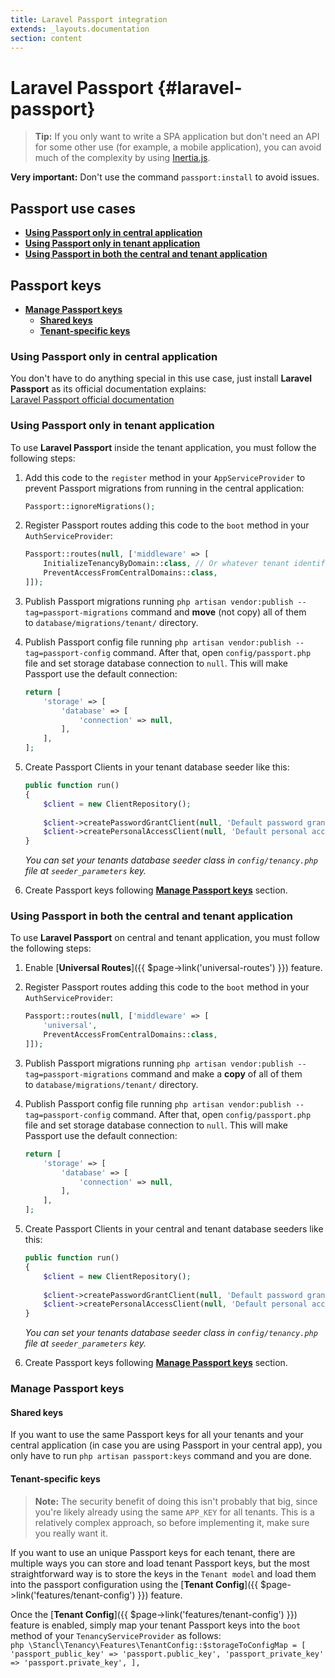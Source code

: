 ```yaml
---
title: Laravel Passport integration
extends: _layouts.documentation
section: content
---
```


# Laravel Passport {#laravel-passport}

> **Tip:** If you only want to write a SPA application but don't need an API for some other use (for example, a mobile application), you can avoid much of the complexity by using [Inertia.js](https://inertiajs.com/).

**Very important:** Don't use the command `passport:install` to avoid issues. 

## Passport use cases

- [**Using Passport only in central application**](#using-passport-only-in-central-application)
- [**Using Passport only in tenant application**](#using-passport-only-in-tenant-application)
- [**Using Passport in both the central and tenant application**](#using-passport-in-both-the-central-and-tenant-application)

## Passport keys
- [**Manage Passport keys**](#manage-passport-keys)
    - [**Shared keys**](#shared-keys)
    - [**Tenant-specific keys**](#tenant-specific-keys)

### **Using Passport only in central application**
You don't have to do anything special in this use case, just install **Laravel Passport** as its official documentation explains:  
[Laravel Passport official documentation](https://laravel.com/docs/9.x/passport)

### **Using Passport only in tenant application**
To use **Laravel Passport** inside the tenant application, you must follow the following steps:

1. Add this code to the `register` method in your `AppServiceProvider` to prevent Passport migrations from running in the central application:
    ```php
    Passport::ignoreMigrations();
    ```
    
2. Register Passport routes adding this code to the `boot` method in your `AuthServiceProvider`:
    ```php
    Passport::routes(null, ['middleware' => [
        InitializeTenancyByDomain::class, // Or whatever tenant identification middlewares you're going to use
        PreventAccessFromCentralDomains::class,
    ]]);
    ```
    
3. Publish Passport migrations running `php artisan vendor:publish --tag=passport-migrations` command and **move** (not copy) all of them to `database/migrations/tenant/` directory.

4. Publish Passport config file running `php artisan vendor:publish --tag=passport-config` command. After that, open `config/passport.php` file and set storage database connection to `null`. This will make Passport use the default connection:
    ```php
    return [
        'storage' => [
            'database' => [
                'connection' => null,
            ],
        ],
    ];
    ```

5. Create Passport Clients in your tenant database seeder like this:
    ```php
    public function run()
    {
        $client = new ClientRepository();
        
        $client->createPasswordGrantClient(null, 'Default password grant client', 'http://your.redirect.path');
        $client->createPersonalAccessClient(null, 'Default personal access client', 'http://your.redirect.path');
    }
    ```  
    *You can set your tenants database seeder class in `config/tenancy.php` file at `seeder_parameters` key.*  
    
6. Create Passport keys following [**Manage Passport keys**](#manage-passport-keys) section.

 
### **Using Passport in both the central and tenant application**
To use **Laravel Passport** on central and tenant application, you must follow the following steps:

1. Enable [**Universal Routes**]({{ $page->link('universal-routes') }}) feature.
    
2. Register Passport routes adding this code to the `boot` method in your `AuthServiceProvider`:
    ```php
    Passport::routes(null, ['middleware' => [
        'universal',
        PreventAccessFromCentralDomains::class,
    ]]);
    ```
    
3. Publish Passport migrations running `php artisan vendor:publish --tag=passport-migrations` command and make a **copy** of all of them to `database/migrations/tenant/` directory.

4. Publish Passport config file running `php artisan vendor:publish --tag=passport-config` command. After that, open `config/passport.php` file and set storage database connection to `null`. This will make Passport use the default connection:
    ```php
    return [
        'storage' => [
            'database' => [
                'connection' => null,
            ],
        ],
    ];
    ```

5. Create Passport Clients in your central and tenant database seeders like this:
    ```php
    public function run()
    {
        $client = new ClientRepository();
        
        $client->createPasswordGrantClient(null, 'Default password grant client', 'http://your.redirect.path');
        $client->createPersonalAccessClient(null, 'Default personal access client', 'http://your.redirect.path');
    }
    ```  
    *You can set your tenants database seeder class in `config/tenancy.php` file at `seeder_parameters` key.*  

6. Create Passport keys following [**Manage Passport keys**](#manage-passport-keys) section.
 

### **Manage Passport keys**
#### **Shared keys**
If you want to use the same Passport keys for all your tenants and your central application (in case you are using Passport in your central app), you only have to run `php artisan passport:keys` command and you are done.

#### **Tenant-specific keys**
> **Note:** The security benefit of doing this isn't probably that big, since you're likely already using the same `APP_KEY` for all tenants. This is a relatively complex approach, so before implementing it, make sure you really want it.  

If you want to use an unique Passport keys for each tenant, there are multiple ways you can store and load tenant Passport keys, but the most straightforward way is to store the keys in the `Tenant model` and load them into the passport configuration using the [**Tenant Config**]({{ $page->link('features/tenant-config') }}) feature.  

Once the [**Tenant Config**]({{ $page->link('features/tenant-config') }}) feature is enabled, simply map your tenant Passport keys into the `boot` method of your `TenancyServiceProvider` as follows:  
    ```php
    \Stancl\Tenancy\Features\TenantConfig::$storageToConfigMap = [
        'passport_public_key' => 'passport.public_key',
        'passport_private_key' => 'passport.private_key',
    ],
    ```
